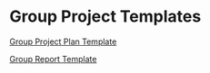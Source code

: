 # Group Project Templates

[Group Project Plan Template](https://github.com/van-hai-ho/ZZSC9020_Project_Group_K/tree/main/templates/GroupProjectPlanTemplate)

[Group Report Template](https://github.com/van-hai-ho/ZZSC9020_Project_Group_K/tree/main/templates/GroupReportTemplate)

